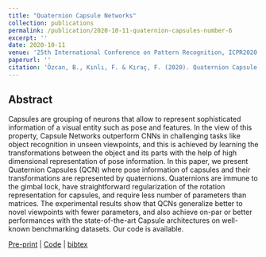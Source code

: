 ```yaml
---
title: "Quaternion Capsule Networks"
collection: publications
permalink: /publication/2020-10-11-quaternion-capsules-number-6
excerpt: ''
date: 2020-10-11
venue: '25th International Conference on Pattern Recognition, ICPR2020'
paperurl: ''
citation: 'Özcan, B., Kınlı, F. & Kıraç, F. (2020). Quaternion Capsule Networks. arXiv preprint arXiv:2007.04389.'
---
```


## Abstract
Capsules are grouping of neurons that allow to represent sophisticated information of a visual entity such as pose and features. In the view of this property, Capsule Networks outperform CNNs in challenging tasks like object recognition in unseen viewpoints, and this is achieved by learning the transformations between the object and its parts with the help of high dimensional representation of pose information. In this paper, we present Quaternion Capsules (QCN) where pose information of capsules and their transformations are represented by quaternions. Quaternions are immune to the gimbal lock, have straightforward regularization of the rotation representation for capsules, and require less number of parameters than matrices. The experimental results show that QCNs generalize better to novel viewpoints with fewer parameters, and also achieve on-par or better performances with the state-of-the-art Capsule architectures on well-known benchmarking datasets. Our code is available.

[Pre-print][icpr-pre-print] |
[Code](https://github.com/Boazrciasn/Quaternion-Capsule-Networks) |
[bibtex](_bibtex/quaternion-capsules.html)
<!---| [Poster][icpr-poster?oral]-->

[icpr-pre-print]: https://arxiv.org/pdf/2007.04389.pdf